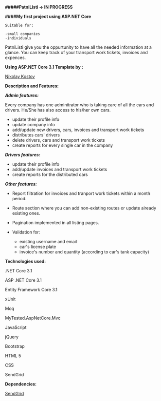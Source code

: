 **#####PatniListi -> IN PROGRESS**

**####My first project using ASP.NET Core**

    Suitable for:
    
    -small companies
    -individuals

PatniListi give you the oppurtunity to have all the needed information at a glance.
You can keep track of your transport work tickets, invoices and expences.

**Using ASP.NET Core 3.1 Template by :**

[Nikolay Kostov](https://github.com/NikolayIt/)

**Description and Features:**

***Admin features:***

Every company has one adminitrator who is taking care of all the cars and drivers. He/She has also access to his/her own cars. 

  - update their profile info
  - update company info
  - add/update new drivers, cars, invoices and transport work tickets
  - distributes cars' drivers
  - delete drivers, cars and transport work tickets
  - create reports for every single car in the company
	
***Drivers features:***

  - update their profile info
  - add/update invoices and transport work tickets
  - create reports for the distributed cars
  
***Other features:***

+ Report filtration for invoices and tranport work tickets within a month period.
+ Route section where you can add non-existing routes or update already existing ones.
+ Pagination implemented in all listing pages.
+ Validation for:

  - existing username and email
  - car's license plate
  - invoice's number and quantity (according to car's tank capacity)

**Technologies used:**

.NET Core 3.1

ASP .NET Core 3.1

Entity Framework Core 3.1

xUnit

Moq

MyTested.AspNetCore.Mvc

JavaScript

jQuery

Bootstrap

HTML 5

CSS

SendGrid

**Dependencies:**

[SendGrid](https://sendgrid.com/)
